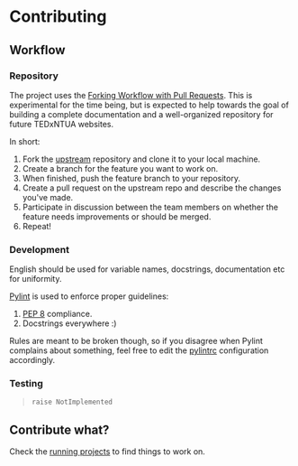 # Contributing

## Workflow

### Repository

The project uses the [Forking Workflow with Pull Requests](https://www.atlassian.com/git/tutorials/making-a-pull-request). This is experimental for the time being, but is expected to help towards the goal of building a complete documentation and a well-organized repository for future TEDxNTUA websites.

In short:

1. Fork the [upstream](https://github.com/TEDxNTUA/tedxntua2019) repository and clone it to your local machine.
2. Create a branch for the feature you want to work on.
3. When finished, push the feature branch to your repository.
4. Create a pull request on the upstream repo and describe the changes you've made.
5. Participate in discussion between the team members on whether the feature needs improvements or should be merged.
6. Repeat!

### Development

English should be used for variable names, docstrings, documentation etc for uniformity.

[Pylint](https://www.pylint.org/) is used to enforce proper guidelines:

1. [PEP 8](https://www.python.org/dev/peps/pep-0008/) compliance.
2. Docstrings everywhere :)

Rules are meant to be broken though, so if you disagree when Pylint complains about something, feel free to edit the [pylintrc](../pylintrc) configuration accordingly.

### Testing

> `raise NotImplemented`


## Contribute what?

Check the [running projects](https://github.com/TEDxNTUA/tedxntua2019/projects) to find things to work on.